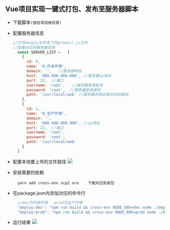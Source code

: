 ## Vue项目实现一键式打包、发布至服务器脚本
- 下载脚本`(放在项目根目录)`

- 配置服务器信息
  ```js
  //打开deoply文件夹下的product.js文件
  //配置对应的服务器信息
    const SERVER_LIST =   [
      {
        id: 0,
        name: 'A-开发环境',
        domain: '',   //服务器域名
        host: '888.888.888.888', //服务器ip地址
        port: 22,  //端口
        username: 'root',   //服务器登录账号
        password: 'root',  //服务器登录密码
        path: '/usr/local/web' //服务器存放目录的目标路径
      },
      {
        id: 1,
        name: 'B-生产环境',
        domain: '',
        host: '888.888.888.888', //ip地址
        port: 22,  //端口
        username: 'root',
        password: 'root',
        path: '/usr/local/web'
      }
    ]
  ```

- 配置本地要上传的文件路径
  ![](http://cdn.hlymp.com/srctest.jpg)

- 安装需要的依赖
  ```
    yarn add cross-env scp2 ora    下载对应安装包
  ```

- 在package.json内添加对应的命令行
  ```js 
    //dev为开发环境   prod为生产环境
    "deploy:dev": "npm run build && cross-env NODE_ENV=dev node ./deploy",  
    "deploy:prod": "npm run build && cross-env NODE_ENV=prod node ./deploy"
  ```

- 运行结果
    ![](http://cdn.hlymp.com/1564041326%281%29.jpg)
















